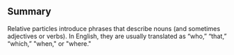 ## Summary
Relative particles introduce phrases that describe nouns (and sometimes adjectives or verbs). In English, they are usually translated as “who,” “that,” “which,” "when," or "where."